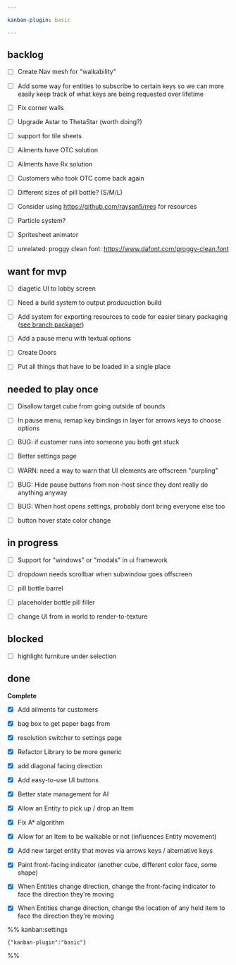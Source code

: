 ```yaml
---

kanban-plugin: basic

---
```


## backlog

- [ ] Create Nav mesh for "walkability"
- [ ] Add some way for entities to subscribe to certain keys so we can more easily keep track of what keys are being requested over lifetime
- [ ] Fix corner walls
- [ ] Upgrade Astar to ThetaStar (worth doing?)
- [ ] support for tile sheets
- [ ] Ailments have OTC solution
- [ ] Ailments have Rx solution
- [ ] Customers who took OTC come back again
- [ ] Different sizes of pill bottle? (S/M/L)
- [ ] Consider using https://github.com/raysan5/rres for resources
- [ ] Particle system?
- [ ] Spritesheet animator
- [ ] unrelated: proggy clean font: https://www.dafont.com/proggy-clean.font


## want for mvp

- [ ] diagetic UI to lobby screen
- [ ] Need a build system to output producuction build
- [ ] Add system for exporting resources to code for easier binary packaging ([see branch packager](https://web.archive.org/web/20210923054249/https://veridisquot.net/singlefilegames.html))
- [ ] Add a pause menu with textual options
- [ ] Create Doors
- [ ] Put all things that have to be loaded in a single place


## needed to play once

- [ ] Disallow target cube from going outside of bounds
- [ ] In pause menu, remap key bindings in layer for arrows keys to choose options
- [ ] BUG: if customer runs into someone you both get stuck
- [ ] Better settings page
- [ ] WARN: need a way to warn that UI elements are offscreen "purpling"
- [ ] BUG: Hide pause buttons from non-host since they dont really do anything anyway
- [ ] BUG: When host opens settings, probably dont bring everyone else too
- [ ] button hover state color change


## in progress

- [ ] Support for "windows" or "modals" in ui framework
- [ ] dropdown needs scrollbar when subwindow goes offscreen
- [ ] pill bottle barrel
- [ ] placeholder bottle pill filler
- [ ] change UI from in world to render-to-texture


## blocked

- [ ] highlight furniture under selection


## done

**Complete**
- [x] Add ailments for customers
- [x] bag box to get paper bags from
- [x] resolution switcher to settings page
- [x] Refactor Library to be more generic
- [x] add diagonal facing direction
- [x] Add easy-to-use UI buttons
- [x] Better state management for AI
- [x] Allow an Entity to pick up / drop an Item
- [x] Fix A\* algorithm
- [x] Allow for an Item to be walkable or not (influences Entity movement)
- [x] Add new target entity that moves via arrows keys / alternative keys
- [x] Paint front-facing indicator (another cube, different color face, some shape)
- [x] When Entities change direction, change the front-facing indicator to face the direction they're moving
- [x] When Entities change direction, change the location of any held item to face the direction they're moving




%% kanban:settings
```
{"kanban-plugin":"basic"}
```
%%